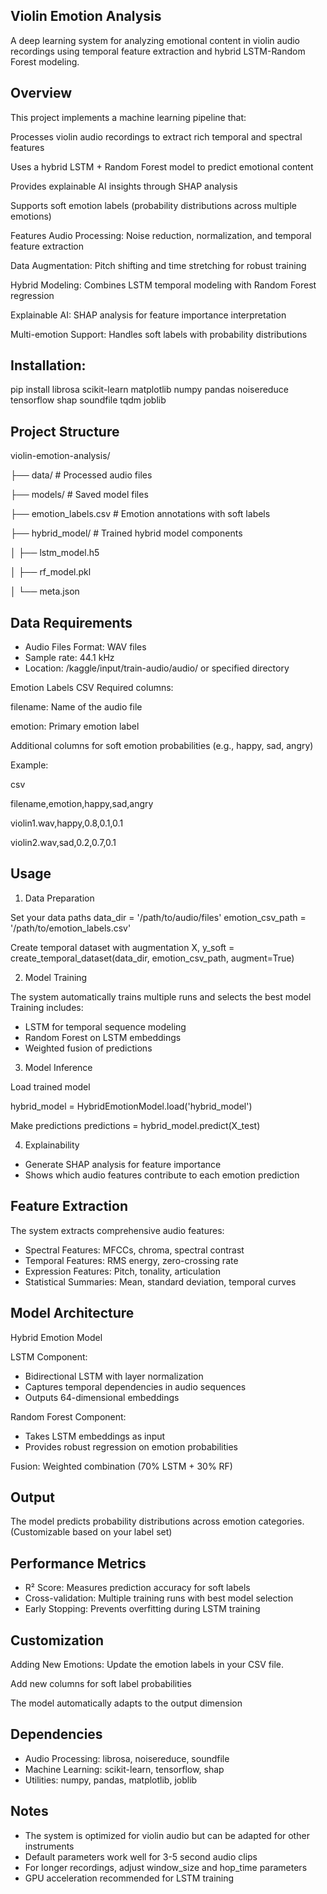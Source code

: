 ## Violin Emotion Analysis
A deep learning system for analyzing emotional content in violin audio recordings using temporal feature extraction and hybrid LSTM-Random Forest modeling.

## Overview
This project implements a machine learning pipeline that:

Processes violin audio recordings to extract rich temporal and spectral features

Uses a hybrid LSTM + Random Forest model to predict emotional content

Provides explainable AI insights through SHAP analysis

Supports soft emotion labels (probability distributions across multiple emotions)

Features
Audio Processing: Noise reduction, normalization, and temporal feature extraction

Data Augmentation: Pitch shifting and time stretching for robust training

Hybrid Modeling: Combines LSTM temporal modeling with Random Forest regression

Explainable AI: SHAP analysis for feature importance interpretation

Multi-emotion Support: Handles soft labels with probability distributions

## Installation:

pip install librosa scikit-learn matplotlib numpy pandas noisereduce tensorflow shap soundfile tqdm joblib

## Project Structure

violin-emotion-analysis/

├── data/                    # Processed audio files

├── models/                  # Saved model files

├── emotion_labels.csv       # Emotion annotations with soft labels

├── hybrid_model/           # Trained hybrid model components

│   ├── lstm_model.h5

│   ├── rf_model.pkl

│   └── meta.json

## Data Requirements
- Audio Files Format: WAV files
- Sample rate: 44.1 kHz
- Location: /kaggle/input/train-audio/audio/ or specified directory

Emotion Labels CSV Required columns:

filename: Name of the audio file

emotion: Primary emotion label

Additional columns for soft emotion probabilities (e.g., happy, sad, angry)

Example:

csv

filename,emotion,happy,sad,angry

violin1.wav,happy,0.8,0.1,0.1

violin2.wav,sad,0.2,0.7,0.1

## Usage
1. Data Preparation

 Set your data paths
data_dir = '/path/to/audio/files'
emotion_csv_path = '/path/to/emotion_labels.csv'

Create temporal dataset with augmentation
X, y_soft = create_temporal_dataset(data_dir, emotion_csv_path, augment=True)

2. Model Training

The system automatically trains multiple runs and selects the best model
Training includes:
- LSTM for temporal sequence modeling
- Random Forest on LSTM embeddings
- Weighted fusion of predictions

3. Model Inference

Load trained model

hybrid_model = HybridEmotionModel.load('hybrid_model')

Make predictions
predictions = hybrid_model.predict(X_test)

4. Explainability

- Generate SHAP analysis for feature importance
- Shows which audio features contribute to each emotion prediction

## Feature Extraction
The system extracts comprehensive audio features:
- Spectral Features: MFCCs, chroma, spectral contrast
- Temporal Features: RMS energy, zero-crossing rate
- Expression Features: Pitch, tonality, articulation
- Statistical Summaries: Mean, standard deviation, temporal curves

## Model Architecture
Hybrid Emotion Model

LSTM Component: 
- Bidirectional LSTM with layer normalization
- Captures temporal dependencies in audio sequences
- Outputs 64-dimensional embeddings

Random Forest Component:
- Takes LSTM embeddings as input
- Provides robust regression on emotion probabilities

Fusion: Weighted combination (70% LSTM + 30% RF)

## Output
The model predicts probability distributions across emotion categories.
(Customizable based on your label set)

## Performance Metrics
- R² Score: Measures prediction accuracy for soft labels
- Cross-validation: Multiple training runs with best model selection
- Early Stopping: Prevents overfitting during LSTM training

## Customization
Adding New Emotions:
Update the emotion labels in your CSV file.

Add new columns for soft label probabilities

The model automatically adapts to the output dimension


## Dependencies
- Audio Processing: librosa, noisereduce, soundfile
- Machine Learning: scikit-learn, tensorflow, shap
- Utilities: numpy, pandas, matplotlib, joblib

## Notes
- The system is optimized for violin audio but can be adapted for other instruments
- Default parameters work well for 3-5 second audio clips
- For longer recordings, adjust window_size and hop_time parameters
- GPU acceleration recommended for LSTM training
